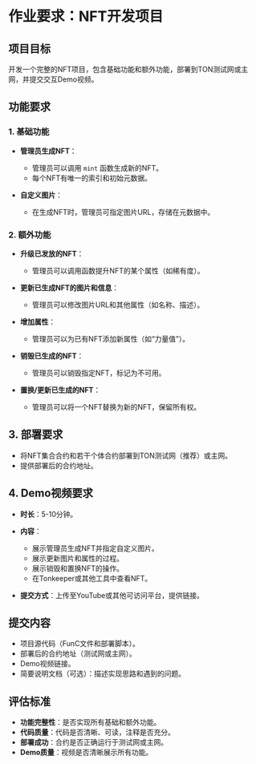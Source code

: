 # 作业要求：NFT开发项目

## 项目目标
开发一个完整的NFT项目，包含基础功能和额外功能，部署到TON测试网或主网，并提交交互Demo视频。

## 功能要求

### 1. 基础功能
- **管理员生成NFT**：
  - 管理员可以调用 `mint` 函数生成新的NFT。
  - 每个NFT有唯一的索引和初始元数据。

- **自定义图片**：
  - 在生成NFT时，管理员可指定图片URL，存储在元数据中。

### 2. 额外功能
- **升级已发放的NFT**：
  - 管理员可以调用函数提升NFT的某个属性（如稀有度）。

- **更新已生成NFT的图片和信息**：
  - 管理员可以修改图片URL和其他属性（如名称、描述）。

- **增加属性**：
  - 管理员可以为已有NFT添加新属性（如“力量值”）。

- **销毁已生成的NFT**：
  - 管理员可以销毁指定NFT，标记为不可用。

- **置换/更新已生成的NFT**：
  - 管理员可以将一个NFT替换为新的NFT，保留所有权。

## 3. 部署要求
- 将NFT集合合约和若干个体合约部署到TON测试网（推荐）或主网。
- 提供部署后的合约地址。

## 4. Demo视频要求
- **时长**：5-10分钟。
- **内容**：
  - 展示管理员生成NFT并指定自定义图片。
  - 展示更新图片和属性的过程。
  - 展示销毁和置换NFT的操作。
  - 在Tonkeeper或其他工具中查看NFT。

- **提交方式**：上传至YouTube或其他可访问平台，提供链接。

## 提交内容
- 项目源代码（FunC文件和部署脚本）。
- 部署后的合约地址（测试网或主网）。
- Demo视频链接。
- 简要说明文档（可选）：描述实现思路和遇到的问题。

## 评估标准
- **功能完整性**：是否实现所有基础和额外功能。
- **代码质量**：代码是否清晰、可读，注释是否充分。
- **部署成功**：合约是否正确运行于测试网或主网。
- **Demo质量**：视频是否清晰展示所有功能。
